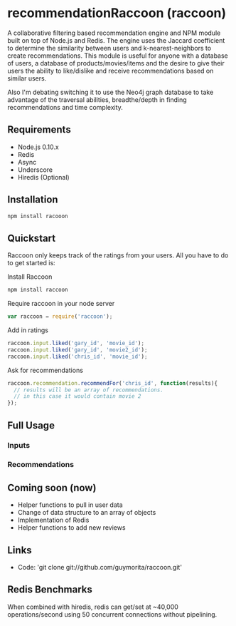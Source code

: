 # recommendationRaccoon (raccoon)

A collaborative filtering based recommendation engine and NPM module built on top of Node.js and Redis. The engine uses the Jaccard coefficient to determine the similarity between users and k-nearest-neighbors to create recommendations. This module is useful for anyone with a database of users, a database of products/movies/items and the desire to give their users the ability to like/dislike and receive recommendations based on similar users.

Also I'm debating switching it to use the Neo4j graph database to take advantage of the traversal abilities, breadthe/depth in finding recommendations and time complexity.

## Requirements

* Node.js 0.10.x
* Redis
* Async
* Underscore
* Hiredis (Optional)

## Installation

``` bash
npm install racooon
```

## Quickstart

Raccoon only keeps track of the ratings from your users. All you have to do to get started is:

Install Raccoon
``` bash
npm install raccoon
```

Require raccoon in your node server
``` js
var raccoon = require('raccoon');
```

Add in ratings
``` js
raccoon.input.liked('gary_id', 'movie_id');
raccoon.input.liked('gary_id', 'movie2_id');
raccoon.input.liked('chris_id', 'movie_id');
```

Ask for recommendations
``` js
raccoon.recommendation.recommendFor('chris_id', function(results){
  // results will be an array of recommendations.
  // in this case it would contain movie 2
});
```

## Full Usage

### Inputs


### Recommendations

## Coming soon (now)

* Helper functions to pull in user data
* Change of data structure to an array of objects
* Implementation of Redis
* Helper functions to add new reviews

## Links

* Code: 'git clone git://github.com/guymorita/raccoon.git'

## Redis Benchmarks

When combined with hiredis, redis can get/set at ~40,000 operations/second using 50 concurrent connections without pipelining.